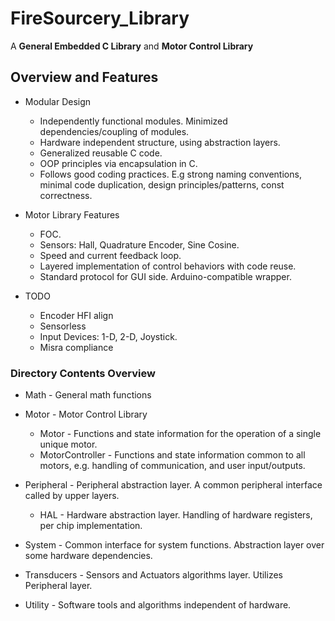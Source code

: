 # FireSourcery_Library

A **General Embedded C Library** and **Motor Control Library**

## Overview and Features

* Modular Design
  - Independently functional modules. Minimized dependencies/coupling of modules.
  - Hardware independent structure, using abstraction layers.
  - Generalized reusable C code.
  - OOP principles via encapsulation in C.
  - Follows good coding practices. E.g strong naming conventions, minimal code duplication, design principles/patterns, const correctness.

* Motor Library Features
  - FOC.
  - Sensors: Hall, Quadrature Encoder, Sine Cosine.
  - Speed and current feedback loop.
  - Layered implementation of control behaviors with code reuse.
  - Standard protocol for GUI side. Arduino-compatible wrapper.

* TODO
  - Encoder HFI align
  - Sensorless
  - Input Devices: 1-D, 2-D, Joystick.
  - Misra compliance

### Directory Contents Overview

* Math - General math functions

* Motor - Motor Control Library
  - Motor - Functions and state information for the operation of a single unique motor.
  - MotorController - Functions and state information common to all motors, e.g. handling of communication, and user input/outputs.

* Peripheral - Peripheral abstraction layer. A common peripheral interface called by upper layers.
  - HAL - Hardware abstraction layer. Handling of hardware registers, per chip implementation.

* System - Common interface for system functions. Abstraction layer over some hardware dependencies.

* Transducers - Sensors and Actuators algorithms layer. Utilizes Peripheral layer.

* Utility - Software tools and algorithms independent of hardware.
